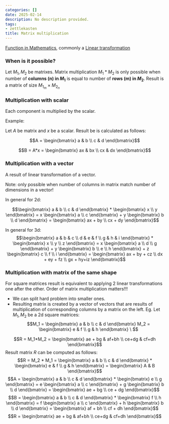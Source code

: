 ```yaml
---
categories: []
date: 2025-02-14
description: No description provided.
tags:
- zettlekasten
title: Matrix multiplication
---
```


[Function in Mathematics](Function%20in%20Mathematics.md), commonly a [Linear transformation](Linear%20transformation.md)

### When is it possible?

Let $M_1, M_2$ be matrixes. Matrix multiplication $M_1 * M_2$ is only possible when number of **columns (n) in $M_1$**  is equal to number of **rows (m) in $M_2$**. Result is a matrix of size $M_{1_m} \times M_{2_n}$

### Multiplication with scalar

Each component is multiplied by the scalar.

Example:

Let $A$ be matrix and $x$ be a scalar. Result be is calculated as follows:

$$A = \begin{bmatrix} a & b \\ c & d \end{bmatrix}$$

$$B = A*x = \begin{bmatrix} ax & bx \\ cx & dx \end{bmatrix}$$

### Multiplication with a vector

A result of linear transformation of a vector. 

Note: only possible when number of columns in matrix match number of dimensions in a vector!

In general for 2d:

$$\begin{bmatrix} a & b \\ c & d \end{bmatrix} * 
\begin{bmatrix} x \\ y \end{bmatrix} = 
x \begin{bmatrix} a \\ c \end{bmatrix} + 
y \begin{bmatrix} b \\ d \end{bmatrix} = \begin{bmatrix} ax + by \\ cx + dy \end{bmatrix}$$

In general for 3d:
$$\begin{bmatrix} 
a & b & c \\ d & e & f \\ g & h & i 
\end{bmatrix} * 
\begin{bmatrix} x \\ y \\ z \end{bmatrix} = 
x \begin{bmatrix} a \\ d \\ g \end{bmatrix} + 
y \begin{bmatrix} b \\ e \\ h \end{bmatrix} + 
z \begin{bmatrix} c \\ f \\ i \end{bmatrix} = \begin{bmatrix} 
ax + by + cz \\ dx + ey + fz \\ gx + hy+iz 
\end{bmatrix}$$

### Multiplication with matrix of the same shape
For square matrices result is equivalent to applying 2 linear transformations one after the other. 
Order of matrix multiplication matters!!!
- We can split hard problem into smaller ones.
- Resulting matrix is created by a vector of vectors that are results of multiplication of corresponding columns by a matrix on the left.
Eg. 
Let $M _1, M _2$ be a 2d square matrices: 
$$M_1 = \begin{bmatrix} a & b \\ c & d \end{bmatrix}
M_2 = \begin{bmatrix} e & f \\ g & h \end{bmatrix} \ 
$$

$$R = M_1*M_2 = \begin{bmatrix} 
ae + bg & af+bh \\ ce+dg & cf+dh
\end{bmatrix}$$
Result matrix $R$ can be computed as follows:
$$R = M_2 * M_1 = 
\begin{bmatrix} a & b \\ c & d \end{bmatrix} * 
\begin{bmatrix} e & f \\ g & h \end{bmatrix} =
\begin{bmatrix} A & B \end{bmatrix}$$
$$A = \begin{bmatrix} a & b \\ c & d \end{bmatrix} * \begin{bmatrix} e \\ g \end{bmatrix} = 
e \begin{bmatrix} a \\ c \end{bmatrix} + 
g \begin{bmatrix} b \\ d \end{bmatrix} = \begin{bmatrix} ae + bg \\ ce + dg \end{bmatrix}$$
$$B = \begin{bmatrix} a & b \\ c & d \end{bmatrix} * \begin{bmatrix} f \\ h \end{bmatrix} = 
f \begin{bmatrix} a \\ c \end{bmatrix} + 
h \begin{bmatrix} b \\ d \end{bmatrix} = \begin{bmatrix} af + bh \\ cf + dh \end{bmatrix}$$
$$R = \begin{bmatrix} 
ae + bg & af+bh \\ ce+dg & cf+dh
\end{bmatrix}$$